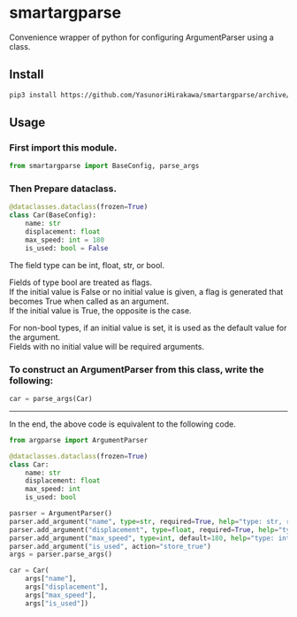 # smartargparse
Convenience wrapper of python for configuring ArgumentParser using a class.

## Install
```sh
pip3 install https://github.com/YasunoriHirakawa/smartargparse/archive/main.zip
```

## Usage
### First import this module.  
```python
from smartargparse import BaseConfig, parse_args
```

### Then Prepare dataclass.  
```python
@dataclasses.dataclass(frozen=True)
class Car(BaseConfig):
    name: str
    displacement: float
    max_speed: int = 180
    is_used: bool = False
```
The field type can be int, float, str, or bool.  

Fields of type bool are treated as flags.  
If the initial value is False or no initial value is given, a flag is generated that becomes True when called as an argument.  
If the initial value is True, the opposite is the case.

For non-bool types, if an initial value is set, it is used as the default value for the argument.  
Fields with no initial value will be required arguments.

### To construct an ArgumentParser from this class, write the following:
```python
car = parse_args(Car)
```

---

In the end, the above code is equivalent to the following code.
```python
from argparse import ArgumentParser

@dataclasses.dataclass(frozen=True)
class Car:
    name: str
    displacement: float
    max_speed: int
    is_used: bool

pasrser = ArgumentParser()
parser.add_argument("name", type=str, required=True, help="type: str, required")
parser.add_argument("displacement", type=float, required=True, help="type: float, required")
parser.add_argument("max_speed", type=int, default=180, help="type: int, default: 180")
parser.add_argument("is_used", action="store_true")
args = parser.parse_args()

car = Car(
    args["name"],
    args["displacement"],
    args["max_speed"],
    args["is_used"])
```
